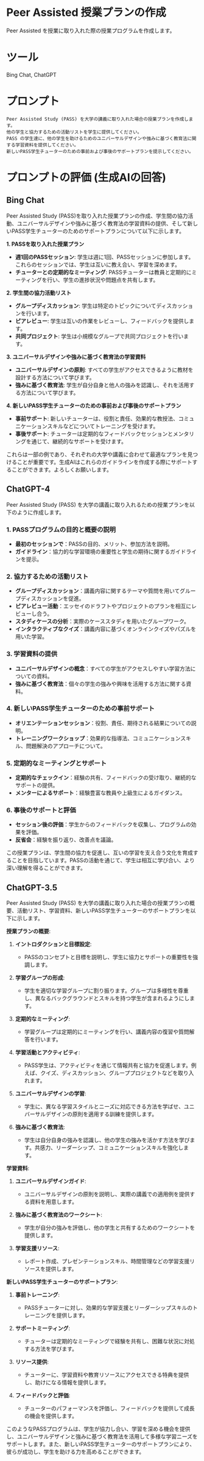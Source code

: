 # Peer Assisted 授業プランの作成

Peer Assisted を授業に取り入れた際の授業プログラムを作成します。

# ツール

Bing Chat, ChatGPT

# プロンプト

```
Peer Assisted Study (PASS) を大学の講義に取り入れた場合の授業プランを作成します。
他の学生と協力するための活動リストを学生に提供してください。
PASS の学生達に、他の学生を助けるためのユニバーサルデザインや強みに基づく教育法に関する学習資料を提供してください。
新しいPASS学生チューターのための事前および事後のサポートプランを提示してください。
```

# プロンプトの評価 (生成AIの回答)

## Bing Chat

Peer Assisted Study (PASS)を取り入れた授業プランの作成、学生間の協力活動、ユニバーサルデザインや強みに基づく教育法の学習資料の提供、そして新しいPASS学生チューターのためのサポートプランについて以下に示します。

**1. PASSを取り入れた授業プラン**
- **週1回のPASSセッション**: 学生は週に1回、PASSセッションに参加します。これらのセッションでは、学生は互いに教え合い、学習を深めます。
- **チューターとの定期的なミーティング**: PASSチューターは教員と定期的にミーティングを行い、学生の進捗状況や問題点を共有します。

**2. 学生間の協力活動リスト**
- **グループディスカッション**: 学生は特定のトピックについてディスカッションを行います。
- **ピアレビュー**: 学生は互いの作業をレビューし、フィードバックを提供します。
- **共同プロジェクト**: 学生は小規模なグループで共同プロジェクトを行います。

**3. ユニバーサルデザインや強みに基づく教育法の学習資料**
- **ユニバーサルデザインの原則**: すべての学生がアクセスできるように教材を設計する方法について学びます。
- **強みに基づく教育法**: 学生が自分自身と他人の強みを認識し、それを活用する方法について学びます。

**4. 新しいPASS学生チューターのための事前および事後のサポートプラン**
- **事前サポート**: 新しいチューターは、役割と責任、効果的な教授法、コミュニケーションスキルなどについてトレーニングを受けます。
- **事後サポート**: チューターは定期的なフィードバックセッションとメンタリングを通じて、継続的なサポートを受けます。

これらは一部の例であり、それぞれの大学や講義に合わせて最適なプランを見つけることが重要です。生成AIはこれらのガイドラインを作成する際にサポートすることができます。よろしくお願いします。

## ChatGPT-4

Peer Assisted Study (PASS) を大学の講義に取り入れるための授業プランを以下のように作成します。

### 1. PASSプログラムの目的と概要の説明
- **最初のセッションで**：PASSの目的、メリット、参加方法を説明。
- **ガイドライン**：協力的な学習環境の重要性と学生の期待に関するガイドラインを提示。

### 2. 協力するための活動リスト
- **グループディスカッション**：講義内容に関するテーマや質問を用いてグループディスカッションを促進。
- **ピアレビュー活動**：エッセイのドラフトやプロジェクトのプランを相互にレビューし合う。
- **スタディケースの分析**：実際のケーススタディを用いたグループワーク。
- **インタラクティブなクイズ**：講義内容に基づくオンラインクイズやパズルを用いた学習。

### 3. 学習資料の提供
- **ユニバーサルデザインの概念**：すべての学生がアクセスしやすい学習方法についての資料。
- **強みに基づく教育法**：個々の学生の強みや興味を活用する方法に関する資料。

### 4. 新しいPASS学生チューターのための事前サポート
- **オリエンテーションセッション**：役割、責任、期待される結果についての説明。
- **トレーニングワークショップ**：効果的な指導法、コミュニケーションスキル、問題解決のアプローチについて。

### 5. 定期的なミーティングとサポート
- **定期的なチェックイン**：経験の共有、フィードバックの受け取り、継続的なサポートの提供。
- **メンターによるサポート**：経験豊富な教員や上級生によるガイダンス。

### 6. 事後のサポートと評価
- **セッション後の評価**：学生からのフィードバックを収集し、プログラムの効果を評価。
- **反省会**：経験を振り返り、改善点を議論。

この授業プランは、学生間の協力を促進し、互いの学習を支え合う文化を育成することを目指しています。PASSの活動を通じて、学生は相互に学び合い、より深い理解を得ることができます。

## ChatGPT-3.5

Peer Assisted Study (PASS) を大学の講義に取り入れた場合の授業プランの概要、活動リスト、学習資料、新しいPASS学生チューターのサポートプランを以下に示します。

**授業プランの概要**:

1. **イントロダクションと目標設定**:
   - PASSのコンセプトと目標を説明し、学生に協力とサポートの重要性を強調します。

2. **学習グループの形成**:
   - 学生を適切な学習グループに割り振ります。グループは多様性を尊重し、異なるバックグラウンドとスキルを持つ学生が含まれるようにします。

3. **定期的なミーティング**:
   - 学習グループは定期的にミーティングを行い、講義内容の復習や質問解答を行います。

4. **学習活動とアクティビティ**:
   - PASS学生は、アクティビティを通じて情報共有と協力を促進します。例えば、クイズ、ディスカッション、グループプロジェクトなどを取り入れます。

5. **ユニバーサルデザインの学習**:
   - 学生に、異なる学習スタイルとニーズに対応できる方法を学ばせ、ユニバーサルデザインの原則を適用する訓練を提供します。

6. **強みに基づく教育法**:
   - 学生は自分自身の強みを認識し、他の学生の強みを活かす方法を学びます。共感力、リーダーシップ、コミュニケーションスキルを強化します。

**学習資料**:

1. **ユニバーサルデザインガイド**:
   - ユニバーサルデザインの原則を説明し、実際の講義での適用例を提供する資料を用意します。

2. **強みに基づく教育法のワークシート**:
   - 学生が自分の強みを評価し、他の学生と共有するためのワークシートを提供します。

3. **学習支援リソース**:
   - レポート作成、プレゼンテーションスキル、時間管理などの学習支援リソースを提供します。

**新しいPASS学生チューターのサポートプラン**:

1. **事前トレーニング**:
   - PASSチューターに対し、効果的な学習支援とリーダーシップスキルのトレーニングを提供します。

2. **サポートミーティング**:
   - チューターは定期的なミーティングで経験を共有し、困難な状況に対処する方法を学びます。

3. **リソース提供**:
   - チューターに、学習資料や教育リソースにアクセスできる特典を提供し、助けになる情報を提供します。

4. **フィードバックと評価**:
   - チューターのパフォーマンスを評価し、フィードバックを提供して成長の機会を提供します。

このようなPASSプログラムは、学生が協力し合い、学習を深める機会を提供し、ユニバーサルデザインと強みに基づく教育法を活用して多様な学習ニーズをサポートします。また、新しいPASS学生チューターのサポートプランにより、彼らが成功し、学生を助ける力を高めることができます。